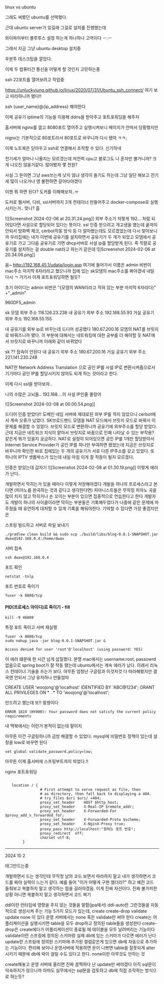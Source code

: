 
linux vs ubuntu

그래도 써봤던 ubuntu를 선택했다.

근데 ubuntu server가 있길래 그걸로 설치를 진행했는데

와이파이부터 블루투스 설정 하는게 하나하나 고역이다 ㅡ.ㅡ

그래서 지금 그냥 ubuntu desktop 설치중

우분투 데스크탑을 깔았다.

이제 두 컴퓨터간 통신을 어떻게 할 것인지 고민하는중

ssh 22포트를 열어보려고 작업중

https://unluckyjung.github.io/linux/2020/07/31/Ubuntu_ssh_connect/
여기 보고 따라하니까 됐다!!

ssh {user_name}@{ip_address}
해야한다

이제 공유기 iptime의 기능을 이용해 ddns을 받아주고 포트포워딩을 해주자

홈서버에 nginx를 깔고 8080포트 열어주고 실행시켜보니 페이지가 안떠서 당황했지만

nignx는 기본적으로 80포트라서 80포트로 바꾸니까 다시 됐따 ㅋㅋ;

이제 노트북은 닫아두고 ssh로 연결해서 조작할 수 있다. 신기하네

전기세가 얼마나 나올지는 모르겠는데 저전력 cpu고 블로그도 나 혼자만 볼거니까? 크게 나오진 않을거같다. 많아봤자 몇 천원?

사실 그 돈이면 그냥 aws쓰는게 낫지 않냐 생각이 들기도 하는데 그냥 일단 해보고 전기세 많이 나오거나 영 불편하면 갈아타야겠다

이젠 뭐 하면 된다? 도커를 이해해보자..ㅠ

도커로 웹서버, 디비, ssl서버까지 3개 컨테이너 만들어주고 docker-compose로 실행시키는거.. 맞나?
흠


![[Screenshot 2024-02-06 at 20.31.24.png]]
외부 주소가 저렇게 192... 처럼 되어있다면 사설으로 할당되어 있다는 뜻이다.
ssl 인증 받으려고 개고생을 했는데 끝까지 안되서 방화벽 체크, cerbot작동 방식 등 다 알아봤는데도 모르겠었는데 다시 찾아보니까
우리집에는 내가 이번에 공유기를 설치하면서 공유기가 두 개가 되었고 모뎀에서 공유기로 가고 그다음 공유기로 가면 dhcp서버로 사설 ip를 할당받게 된다. 즉 직렬로 공유기를 설치하는 걸 double nat라고 하는거 같은데 ![[Screenshot 2024-02-06 at 20.34.06.png]]

음~
http://192.168.45.1/udata/login.asp
여기에 들어가서
이름은 admin
비번이 mac주소 마지막 6자리라고 했으니까 집에 있는 sk모뎀의 mac주소를 봐야겠네
내일 다시 ㄱ
거기서 이제 포트포워딩하면 될듯?

초기 아이디는 admin
비번은 "{모뎀의 WAN이라고 적혀 있는 부분 마지막 6자리다}" +"\_admin"

960DF5_admin


sk 모뎀 외부 주소 116.126.23.238
내 공유기 외부 주소 192.168.55.93
거실 공유기 외부 주소 192.168.55.155



내 공유기를 외부 ip로 바꾸는데 드디어 성공했다
180.67.200.16
모뎀의 NAT를 브릿지로 바꿔즈니까 됐다. 이 부분에 대해서는 네트워킹에 대한 공부를 더 해야할 듯 
NAT에서 브릿지로 바꾸니까 아래와 같이 바뀌었다

sk ?? 접속이 안된다
내 공유기 외부 주소 180.67.200.16
거실 공유기 외부 주소 221.141.230.248


NAT란 Network Address Translation 으로 공인 IP를 사설 IP로 변환시켜줌으로서 기기마다 공인 IP를 할당시키지 않아도 되게 하는 것이라고 한다.

이제 다시 ssl을 받아보자..


나의 수많은 고뇌들..
192.168....이 사설 IP인줄 몰랐어

![[Screenshot 2024-02-08 at 00.00.54.png]]

드디어 인증 받았다!!
도메인 네임 서버에 제대로된 외부  IP를 적지 않았으니 cerbot에서 계속 오류가 났었다.
SK브로드밴드 모뎀을 NAT 모드에서 브릿지 모드로 바꿔서 이 문제를 해결할 수 있었다.
브릿지 모드로 변환하니까 공유기에 외부주소를 할당 받았다.
근데 지금은 네트워크 지식이 얕아서 브릿지로 바꿈으로 인해 나타날 수 있는 부작용? 같은게 뭐가 있을지 궁금하다.
NAT로 설정이 되어있으면 공인 IP를 1개만 할당받아서 Internet Service Provider가 공인 IP를 하나만 부여하면 됐었는데 지금은 브릿지로 바꾸니까 확인한 바로 집에있는 두 개의 공유기가 서로 다른 IP주소를 갖고 있었다. 또 하나의 IPTV 셋톱박스가 있는데 내일 아침 이게 잘 작동이 될지 모르겠다. 


인증은 받았는데 갑자기
![[Screenshot 2024-02-08 at 01.30.19.png]]
이렇게 에러가 난다..


개발하면서 막히는거 있을 때마다 이렇게 저장해야겠다
개발을 하나의 프로세스라고 본다면 (피아노를 완곡하는 것과 같다고 생각한다면)
피아니스트들은 무작정 피아노 곡을 많이 치지 않고
막히거나 손 꼬이는 부분이 있으면 집중적으로 연습한다고 한다
개발자도 개발이 하나의 사이클이라면 막히는 부분들은 기록해두었다가 나중에 같은 문제에 마주쳤을 때
유연하게 대처할 수 있게 기록을 해둬야한다. 기억할 수 있다면 가장 좋겠지만은 



스프링 빌드하고 서버로 파일 보내기
```
./gradlew clean build && sudo scp ./build/libs/blog-0.0.1-SNAPSHOT.jar dwax@192.168.0.4:/home/dwax

```

서버 접속
```
ssh dwax@192.168.0.4
```


포트 확인
```
netstat -tnlp
```

포트 번호로 죽이기

```
fuser -k 8080/tcp
```
#### **PID(프로세스 아이디)로 죽이기 - fill**

```
kill -9 46009
```

특정 포트 죽이고 서버 재실행
``` 
fuser -k 8080/tcp
sudo nohup java -jar blog-0.0.1-SNAPSHOT.jar &
```


```
Access denied for user 'root'@'localhost' (using password: YES)
```

이 에러 떄문에 한 시간 넘게 삽질했다.
분명 mac에서는 username:root, passowrd 없음으로 spring boot가 잘 작동 됐는데 ubuntu에서는 계속 에러가 났다.
이래서 리눅스 컨테이너 기술을 쓰는가 보다.
아무튼
엄청난 구글링과 이것저것 다 따라해봤지만 결국엔 안되서 그냥 유저하나 만들었따




CREATE USER 'woojong'@'localhost' IDENTIFIED BY 'ABC@1234';
GRANT ALL PRIVILEGES ON * . * TO 'woojong'@'localhost';

만드려고 했는데 또!! 말썽이다
```
ERROR 1819 (HY000): Your password does not satisfy the current policy requirements
```
내 맥북에서는 이런거 본적이 없는데 말이지

아무튼 이건 구글링하니까 금방 해결할 수 있었다.
mysql에 비밀번호 정책이 있는데 설정을 low로 바꾸면 된다
```
set global validate_password.policy=low;
```

아무튼 이제 홈서버에 스프링부트까지 띄었다.!!


nginx 포트포워딩
```

   location / {
                # First attempt to serve request as file, then
                # as directory, then fall back to displaying a 404.
                # try_files $uri $uri/ =404;
                proxy_set_header    HOST $http_host;
                proxy_set_header    X-Real-IP $remote_addr;
                proxy_set_header    X-Forwarded-For $proxy_add_x_forwarded_for;
                proxy_set_header    X-Forwarded-Proto $scheme;
                proxy_set_header    X-NginX-Proxy true;
                proxy_pass http://localhost:"원하는 포트 번호";
                proxy_redirect  off;
                charset utf-8;
        }
```



---
2024 10 2

태그만드는중

개발하면서 드는 생각인데 무작정 남의 코드 보면서 따라하지 말고 내가 생각하면서 코드를 짜야 실력이 느는거 같다. 
예를 들어 "이거 어떻게 구현 했더라?" 하고 예전 코드 들춰보고 복붙하지 말고 생각하는 힘을 길러야겠음. 이게 진짜 자산이다.
진짜 불가피한 상황 아니면 복붙하지 말고 생각하면서 코드 짜기

ddl이란 런타임에 영향을 주지 않는 것들을 말함(jpa에서)
ddl-auto란 그런것들을 자동적으로 생성시켜 주는 기능
5가지 모드가 있는데,
create
create-drop
validate
update
none
이 있다
운영 서버에서는 none 혹은 validate만 써야 한다
create는 어플리케이션을 실행시키면 table을 모두 drop하고 정의된 table들을 생성한다
create-drop은 create에다가 어플리케이션이 종료될 때 테이블을 모두 날려버리는 기능이다
validate이란 스프링에 정의된 스키마랑 실제 db에 있는 스키마가 다르면 에러가 난다
update란 스프링에 정의된 스키마에 추가된 컬럼같은게 있으면 db에 자동으로 추가하는 기능이다. 편리해 보이나 운영서버에 적용하면 운이 나쁘면 table을 잘못되게 alter시키기 때문에 db에 락이 걸릴 수도 있다고 한다.
none이란 아무것도 안하는 것

create해놓고 운영 서버에 올리면 진짜 끔찍하다
난 update만 써야겠다 아직 sql문이 익숙하지가 않으니까
아마도 실무에서는 sql문을 검토하고 db에 직접 조작하는 방식으로 하는듯?